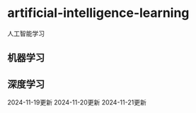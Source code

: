 # artificial-intelligence-learning

人工智能学习

## 机器学习

## 深度学习

2024-11-19更新
2024-11-20更新
2024-11-21更新
